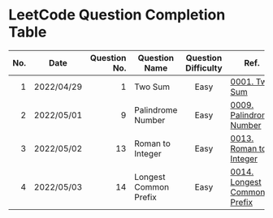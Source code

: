 # LeetCode Question Completion Table

| No. | Date       | Question No. | Question Name         | Question Difficulty | Ref.                                                                       |                            My Attempt                             |
| --: | ---------- | -----------: | --------------------- | :-----------------: | -------------------------------------------------------------------------- | :---------------------------------------------------------------: |
|   1 | 2022/04/29 |            1 | Two Sum               |        Easy         | [0001. Two Sum](/questions/0001-Two-Sum/qa.md)                             |        [JS](/questions/0001-Two-Sum/myattempt/20220429.js)        |
|   2 | 2022/05/01 |            9 | Palindrome Number     |        Easy         | [0009. Palindrome Number](/questions/0009-Palindrome-Number/qa.md)         |   [JS](/questions/0009-Palindrome-Number/myattempt/20220501.js)   |
|   3 | 2022/05/02 |           13 | Roman to Integer      |        Easy         | [0013. Roman to Integer](/questions/0013-Roman-to-Integer/qa.md)           |   [JS](/questions/0013-Roman-to-Integer/myattempt/20220502.js)    |
|   4 | 2022/05/03 |           14 | Longest Common Prefix |        Easy         | [0014. Longest Common Prefix](/questions/0014-Longest-Common-Prefix/qa.md) | [JS](/questions/0014-Longest-Common-Prefix/myattempt/20220503.js) |
